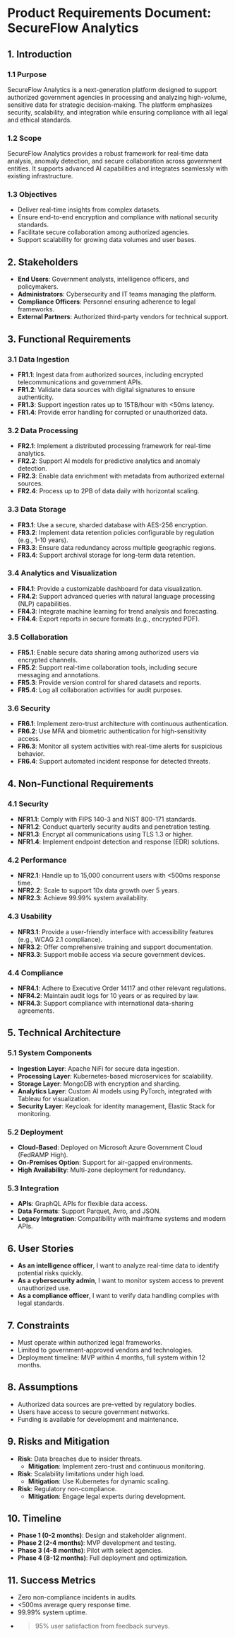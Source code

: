 # Product Requirements Document: SecureFlow Analytics

## 1. Introduction

### 1.1 Purpose

SecureFlow Analytics is a next-generation platform designed to support authorized government agencies in processing and analyzing high-volume, sensitive data for strategic decision-making. The platform emphasizes security, scalability, and integration while ensuring compliance with all legal and ethical standards.

### 1.2 Scope

SecureFlow Analytics provides a robust framework for real-time data analysis, anomaly detection, and secure collaboration across government entities. It supports advanced AI capabilities and integrates seamlessly with existing infrastructure.

### 1.3 Objectives

- Deliver real-time insights from complex datasets.
- Ensure end-to-end encryption and compliance with national security standards.
- Facilitate secure collaboration among authorized agencies.
- Support scalability for growing data volumes and user bases.

## 2. Stakeholders

- **End Users**: Government analysts, intelligence officers, and policymakers.
- **Administrators**: Cybersecurity and IT teams managing the platform.
- **Compliance Officers**: Personnel ensuring adherence to legal frameworks.
- **External Partners**: Authorized third-party vendors for technical support.

## 3. Functional Requirements

### 3.1 Data Ingestion

- **FR1.1**: Ingest data from authorized sources, including encrypted telecommunications and government APIs.
- **FR1.2**: Validate data sources with digital signatures to ensure authenticity.
- **FR1.3**: Support ingestion rates up to 15TB/hour with <50ms latency.
- **FR1.4**: Provide error handling for corrupted or unauthorized data.

### 3.2 Data Processing

- **FR2.1**: Implement a distributed processing framework for real-time analytics.
- **FR2.2**: Support AI models for predictive analytics and anomaly detection.
- **FR2.3**: Enable data enrichment with metadata from authorized external sources.
- **FR2.4**: Process up to 2PB of data daily with horizontal scaling.

### 3.3 Data Storage

- **FR3.1**: Use a secure, sharded database with AES-256 encryption.
- **FR3.2**: Implement data retention policies configurable by regulation (e.g., 1-10 years).
- **FR3.3**: Ensure data redundancy across multiple geographic regions.
- **FR3.4**: Support archival storage for long-term data retention.

### 3.4 Analytics and Visualization

- **FR4.1**: Provide a customizable dashboard for data visualization.
- **FR4.2**: Support advanced queries with natural language processing (NLP) capabilities.
- **FR4.3**: Integrate machine learning for trend analysis and forecasting.
- **FR4.4**: Export reports in secure formats (e.g., encrypted PDF).

### 3.5 Collaboration

- **FR5.1**: Enable secure data sharing among authorized users via encrypted channels.
- **FR5.2**: Support real-time collaboration tools, including secure messaging and annotations.
- **FR5.3**: Provide version control for shared datasets and reports.
- **FR5.4**: Log all collaboration activities for audit purposes.

### 3.6 Security

- **FR6.1**: Implement zero-trust architecture with continuous authentication.
- **FR6.2**: Use MFA and biometric authentication for high-sensitivity access.
- **FR6.3**: Monitor all system activities with real-time alerts for suspicious behavior.
- **FR6.4**: Support automated incident response for detected threats.

## 4. Non-Functional Requirements

### 4.1 Security

- **NFR1.1**: Comply with FIPS 140-3 and NIST 800-171 standards.
- **NFR1.2**: Conduct quarterly security audits and penetration testing.
- **NFR1.3**: Encrypt all communications using TLS 1.3 or higher.
- **NFR1.4**: Implement endpoint detection and response (EDR) solutions.

### 4.2 Performance

- **NFR2.1**: Handle up to 15,000 concurrent users with <500ms response time.
- **NFR2.2**: Scale to support 10x data growth over 5 years.
- **NFR2.3**: Achieve 99.99% system availability.

### 4.3 Usability

- **NFR3.1**: Provide a user-friendly interface with accessibility features (e.g., WCAG 2.1 compliance).
- **NFR3.2**: Offer comprehensive training and support documentation.
- **NFR3.3**: Support mobile access via secure government devices.

### 4.4 Compliance

- **NFR4.1**: Adhere to Executive Order 14117 and other relevant regulations.
- **NFR4.2**: Maintain audit logs for 10 years or as required by law.
- **NFR4.3**: Support compliance with international data-sharing agreements.

## 5. Technical Architecture

### 5.1 System Components

- **Ingestion Layer**: Apache NiFi for secure data ingestion.
- **Processing Layer**: Kubernetes-based microservices for scalability.
- **Storage Layer**: MongoDB with encryption and sharding.
- **Analytics Layer**: Custom AI models using PyTorch, integrated with Tableau for visualization.
- **Security Layer**: Keycloak for identity management, Elastic Stack for monitoring.

### 5.2 Deployment

- **Cloud-Based**: Deployed on Microsoft Azure Government Cloud (FedRAMP High).
- **On-Premises Option**: Support for air-gapped environments.
- **High Availability**: Multi-zone deployment for redundancy.

### 5.3 Integration

- **APIs**: GraphQL APIs for flexible data access.
- **Data Formats**: Support Parquet, Avro, and JSON.
- **Legacy Integration**: Compatibility with mainframe systems and modern APIs.

## 6. User Stories

- **As an intelligence officer**, I want to analyze real-time data to identify potential risks quickly.
- **As a cybersecurity admin**, I want to monitor system access to prevent unauthorized use.
- **As a compliance officer**, I want to verify data handling complies with legal standards.

## 7. Constraints

- Must operate within authorized legal frameworks.
- Limited to government-approved vendors and technologies.
- Deployment timeline: MVP within 4 months, full system within 12 months.

## 8. Assumptions

- Authorized data sources are pre-vetted by regulatory bodies.
- Users have access to secure government networks.
- Funding is available for development and maintenance.

## 9. Risks and Mitigation

- **Risk**: Data breaches due to insider threats.
  - **Mitigation**: Implement zero-trust and continuous monitoring.
- **Risk**: Scalability limitations under high load.
  - **Mitigation**: Use Kubernetes for dynamic scaling.
- **Risk**: Regulatory non-compliance.
  - **Mitigation**: Engage legal experts during development.

## 10. Timeline

- **Phase 1 (0-2 months)**: Design and stakeholder alignment.
- **Phase 2 (2-4 months)**: MVP development and testing.
- **Phase 3 (4-8 months)**: Pilot with select agencies.
- **Phase 4 (8-12 months)**: Full deployment and optimization.

## 11. Success Metrics

- Zero non-compliance incidents in audits.
- <500ms average query response time.
- 99.99% system uptime.
- > 95% user satisfaction from feedback surveys.
